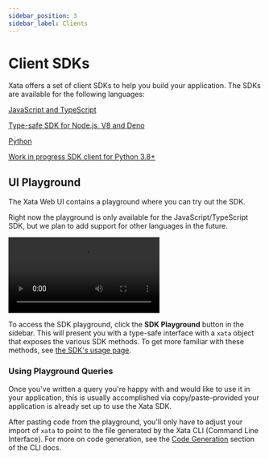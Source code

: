 ```yaml
---
sidebar_position: 3
sidebar_label: Clients
---
```


# Client SDKs

Xata offers a set of client SDKs to help you build your application. The SDKs are available for the following languages:

<div className="docs-cards">
    <div className="docs-card-group">
        <a href="/typescript-client/overview" className="docs-card">
            <span>JavaScript and TypeScript</span>
            <p>Type-safe SDK for Node.js, V8 and Deno</p>
        </a>
        <a href="/python-sdk/overview" className="docs-card">
            <span>Python</span>
            <p>Work in progress SDK client for Python 3.8+</p>
        </a>
    </div>
</div>

## UI Playground

The Xata Web UI contains a playground where you can try out the SDK.

Right now the playground is only available for the JavaScript/TypeScript SDK, but we plan to add support for other languages in the future.

![The Xata SDK Playground](/screenshots/SdkPlayground.webm|/screenshots/SdkPlayground.mp4)

To access the SDK playground, click the **SDK Playground** button in the sidebar. This will present you with a type-safe interface with a `xata` object that exposes the various SDK methods. To get more familiar with these methods, see [the SDK's usage page](/typescript-client/overview#usage).

### Using Playground Queries

Once you've written a query you're happy with and would like to use it in your application, this is usually accomplished via copy/paste–provided your application is already set up to use the Xata SDK.

After pasting code from the playground, you'll only have to adjust your import of `xata` to point to the file generated by the Xata CLI (Command Line Interface). For more on code generation, see the [Code Generation](/cli/installation) section of the CLI docs.
